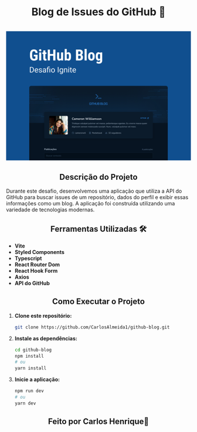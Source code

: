 <div align="center">

# Blog de Issues do GitHub 🚀

</div>

<br/>

<div style="text-align:center">
  <img src="./src/assets/Capa (1).png" />
</div>

<div align="center">

## Descrição do Projeto

</div>

Durante este desafio, desenvolvemos uma aplicação que utiliza a API do GitHub para buscar issues de um repositório, dados do perfil e exibir essas informações como um blog. A aplicação foi construída utilizando uma variedade de tecnologias modernas.

<div align="center">

## Ferramentas Utilizadas 🛠️

</div>

- **Vite**
- **Styled Components**
- **Typescript**
- **React Router Dom**
- **React Hook Form**
- **Axios**
- **API do GitHub**

<div align="center">

## Como Executar o Projeto

</div>

1. **Clone este repositório:**

   ```bash
   git clone https://github.com/CarlosAlmeida1/github-blog.git
   ```

2. **Instale as dependências:**

   ```bash
   cd github-blog
   npm install
   # ou
   yarn install
   ```

3. **Inicie a aplicação:**

   ```bash
   npm run dev
   # ou
   yarn dev
   ```

<div align="center">

## Feito por Carlos Henrique🚀

</div>
